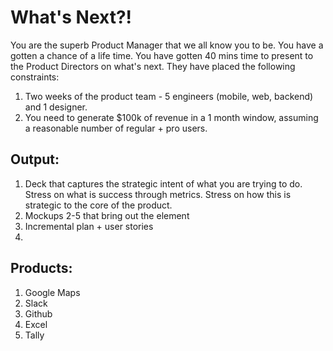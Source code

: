 # What's Next?!

You are the superb Product Manager that we all know you to be. You have a gotten a chance of a life time. You have gotten 40 mins time to present to the Product Directors on what's next. They have placed the following constraints:

1) Two weeks of the product team - 5 engineers (mobile, web, backend) and 1 designer.
2) You need to generate $100k of revenue in a 1 month window, assuming a reasonable number of regular + pro users.

## Output:

1) Deck that captures the strategic intent of what you are trying to do. Stress on what is success through metrics. Stress on how this is strategic to the core of the product.
2) Mockups 2-5 that bring out the element
3) Incremental plan + user stories
4) 

## Products:
1) Google Maps
2) Slack
3) Github
4) Excel
5) Tally
